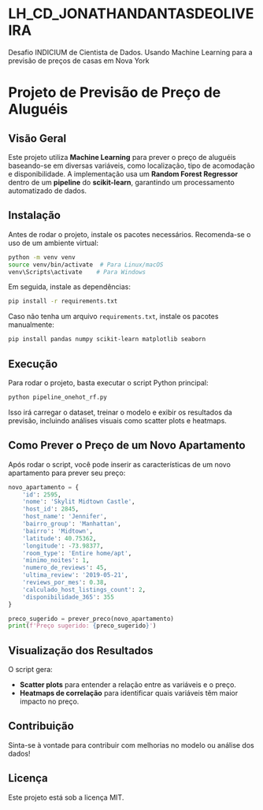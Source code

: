 # LH_CD_JONATHANDANTASDEOLIVEIRA
Desafio INDICIUM de Cientista de Dados. Usando Machine Learning para a previsão de preços de casas em Nova York
# Projeto de Previsão de Preço de Aluguéis

## Visão Geral
Este projeto utiliza **Machine Learning** para prever o preço de aluguéis baseando-se em diversas variáveis, como localização, tipo de acomodação e disponibilidade.
A implementação usa um **Random Forest Regressor** dentro de um **pipeline** do **scikit-learn**, garantindo um processamento automatizado de dados.

## Instalação
Antes de rodar o projeto, instale os pacotes necessários.
Recomenda-se o uso de um ambiente virtual:

```bash
python -m venv venv
source venv/bin/activate  # Para Linux/macOS
venv\Scripts\activate    # Para Windows
```

Em seguida, instale as dependências:

```bash
pip install -r requirements.txt
```

Caso não tenha um arquivo `requirements.txt`, instale os pacotes manualmente:

```bash
pip install pandas numpy scikit-learn matplotlib seaborn
```

## Execução
Para rodar o projeto, basta executar o script Python principal:

```bash
python pipeline_onehot_rf.py
```

Isso irá carregar o dataset, treinar o modelo e exibir os resultados da previsão, incluindo análises visuais como scatter plots e heatmaps.

## Como Prever o Preço de um Novo Apartamento
Após rodar o script, você pode inserir as características de um novo apartamento para prever seu preço:

```python
novo_apartamento = {
    'id': 2595,
    'nome': 'Skylit Midtown Castle',
    'host_id': 2845,
    'host_name': 'Jennifer',
    'bairro_group': 'Manhattan',
    'bairro': 'Midtown',
    'latitude': 40.75362,
    'longitude': -73.98377,
    'room_type': 'Entire home/apt',
    'minimo_noites': 1,
    'numero_de_reviews': 45,
    'ultima_review': '2019-05-21',
    'reviews_por_mes': 0.38,
    'calculado_host_listings_count': 2,
    'disponibilidade_365': 355
}

preco_sugerido = prever_preco(novo_apartamento)
print(f'Preço sugerido: {preco_sugerido}')
```

## Visualização dos Resultados
O script gera:
- **Scatter plots** para entender a relação entre as variáveis e o preço.
- **Heatmaps de correlação** para identificar quais variáveis têm maior impacto no preço.

## Contribuição
Sinta-se à vontade para contribuir com melhorias no modelo ou análise dos dados!

## Licença
Este projeto está sob a licença MIT.

